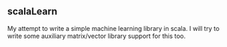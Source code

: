 scalaLearn
-----------

My attempt to write a simple machine learning library in scala. I will try to write some auxiliary matrix/vector library support for this too.

